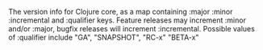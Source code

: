   The version info for Clojure core, as a map containing :major :minor 
  :incremental and :qualifier keys. Feature releases may increment 
  :minor and/or :major, bugfix releases will increment :incremental. 
  Possible values of :qualifier include "GA", "SNAPSHOT", "RC-x" "BETA-x"